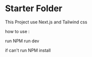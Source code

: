 # Starter Folder

This Project use Next.js and Tailwind css

how to use :

run NPM run dev

if can't run NPM install
